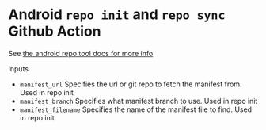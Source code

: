 # Android `repo init` and `repo sync` Github Action

See [the android repo tool docs for more info](https://source.android.com/docs/setup/reference/repo#init)

Inputs

- `manifest_url` Specifies the url or git repo to fetch the manifest from. Used in repo init
- `manifest_branch` Specifies what manifest branch to use. Used in repo init
- `manifest_filename` Specifies the name of the manifest file to find. Used in repo init

